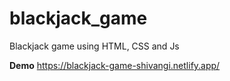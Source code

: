 # blackjack_game
Blackjack game using HTML, CSS and Js

**Demo** https://blackjack-game-shivangi.netlify.app/
